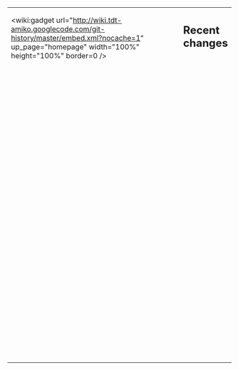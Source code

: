 <table> <tr> <td width='80%"' valign='top'>


<wiki:gadget url="http://wiki.tdt-amiko.googlecode.com/git-history/master/embed.xml?nocache=1" up_page="homepage" width="100%" height="100%" border=0 /><br>
<br>
<br>
</td>
<td width='20%' valign='top' height='800'>


<h2>Recent changes</h2>
<wiki:gadget url="http://wiki.tdt-amiko.googlecode.com/git-history/master/feeds.xml?nocache=1" up_feeds="https://github.com/technic/amiko-e2-pli/commits/master.atom|http://code.google.com/feeds/p/tdt-amiko/issueupdates/basic|http://code.google.com/feeds/p/tdt-amiko/gitchanges/basic|https://github.com/schpuntik/enigma2-plugins-sh4/commits/master.atom|https://github.com/schpuntik/e2openplugin-OpenWebif/commits/master.atom|https://github.com/schpuntik/enigma2-skins-sh4/commits/master.atom" up_labels="enigma2|issues|tdt-amiko|e2plugins|webif|e2skins" height="100%" border=0/><br>
<br>
<br>
</td> </tr> </table>
